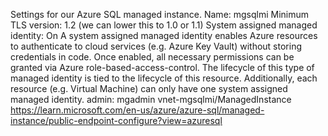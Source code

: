 Settings for our Azure SQL managed instance.
Name: mgsqlmi 
Minimum TLS version: 1.2 (we can lower this to 1.0 or 1.1)
System assigned managed identity: On
A system assigned managed identity enables Azure resources to authenticate to cloud services (e.g. Azure Key Vault) without storing credentials in code. Once enabled, all necessary permissions can be granted via Azure role-based-access-control. The lifecycle of this type of managed identity is tied to the lifecycle of this resource. Additionally, each resource (e.g. Virtual Machine) can only have one system assigned managed identity. 
admin: mgadmin
vnet-mgsqlmi/ManagedInstance
https://learn.microsoft.com/en-us/azure/azure-sql/managed-instance/public-endpoint-configure?view=azuresql